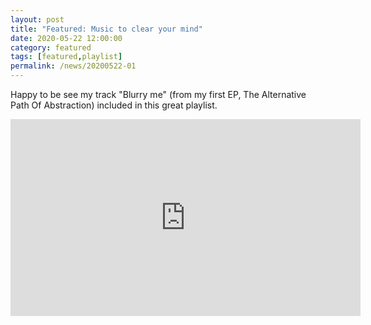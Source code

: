 ```yaml
---
layout: post
title: "Featured: Music to clear your mind"
date: 2020-05-22 12:00:00
category: featured
tags: [featured,playlist]
permalink: /news/20200522-01
---
```


Happy to be see my track "Blurry me" (from my first EP, The Alternative Path Of Abstraction) included in this great playlist. 

<iframe width="560" height="315" src="https://www.youtube.com/embed/QI09tWPyWtI?controls=0" title="YouTube video player" frameborder="0" allow="accelerometer; autoplay; clipboard-write; encrypted-media; gyroscope; picture-in-picture" allowfullscreen></iframe>